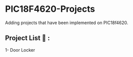 # PIC18F4620-Projects
Adding projects that have been implemented on PIC18f4620. 

## Project List 🦾 : 
1- Door Locker 

